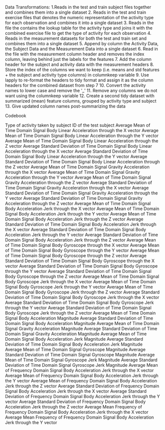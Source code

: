Data Transformations:
1.Reads in the test and train subject files together and combines them into a single dataset
2. Reads in the test and train exercise files that denotes the numeric representation of the activity type for each observation and combines it into a single dataset
3. Reads in the file the contains the lookup table for the activity type and joins it with the combined exercise file to get the type of activity for each observation
4. Reads in the measurement datasets for both the test and train set and combines them into a single dataset
5. Append by column the Activity Data, the Subject Data and the Measurement Data into a single dataset
6. Read in the file with the measurement column header and removes the index column, leaving behind just the labels for the features
7. Add the column header for the subject and activity data with the measurement headers
8. Store the index of the columns we want to keep (i.e. means and std features + the subject and activity type columns) in columnkeep variable
9. Use lapply to re-format the headers to tidy format and assign it as the column headers for the combined dataset from step 7
10. Convert the activity names to lower case and remove the '_'
11. Remove any columns we do not want using the columnkeep variable
12. Create a second tidy dataset with summarized (mean) feature columns, grouped by activity type and subject
13. Give updated column names post-summarizing the data

Codebook

Type of activity taken by subject
ID of the test subject
Average Mean of Time Domain Signal Body Linear Acceleration through the X vector
Average Mean of Time Domain Signal Body Linear Acceleration through the Y vector
Average Mean of Time Domain Signal Body Linear Acceleration through the Z vector
Average Standard Deviation of Time Domain Signal Body Linear Acceleration through the X vector
Average Standard Deviation of Time Domain Signal Body Linear Acceleration through the Y vector
Average Standard Deviation of Time Domain Signal Body Linear Acceleration through the Z vector
Average Mean of Time Domain Signal Gravity Acceleration through the X vector
Average Mean of Time Domain Signal Gravity Acceleration through the Y vector
Average Mean of Time Domain Signal Gravity Acceleration through the Z vector
Average Standard Deviation of Time Domain Signal Gravity Acceleration through the X vector
Average Standard Deviation of Time Domain Signal Gravity Acceleration through the Y vector
Average Standard Deviation of Time Domain Signal Gravity Acceleration through the Z vector
Average Mean of Time Domain Signal Body Acceleration Jerk through the X vector
Average Mean of Time Domain Signal Body Acceleration Jerk through the Y vector
Average Mean of Time Domain Signal Body Acceleration Jerk through the Z vector
Average Standard Deviation of Time Domain Signal Body Acceleration Jerk through the X vector
Average Standard Deviation of Time Domain Signal Body Acceleration Jerk through the Y vector
Average Standard Deviation of Time Domain Signal Body Acceleration Jerk through the Z vector
Average Mean of Time Domain Signal Body Gyroscope through the X vector
Average Mean of Time Domain Signal Body Gyroscope through the Y vector
Average Mean of Time Domain Signal Body Gyroscope through the Z vector
Average Standard Deviation of Time Domain Signal Body Gyroscope through the X vector
Average Standard Deviation of Time Domain Signal Body Gyroscope through the Y vector
Average Standard Deviation of Time Domain Signal Body Gyroscope through the Z vector
Average Mean of Time Domain Signal Body Gyroscope Jerk through the X vector
Average Mean of Time Domain Signal Body Gyroscope Jerk through the Y vector
Average Mean of Time Domain Signal Body Gyroscope Jerk through the Z vector
Average Standard Deviation of Time Domain Signal Body Gyroscope Jerk through the X vector
Average Standard Deviation of Time Domain Signal Body Gyroscope Jerk through the Y vector
Average Standard Deviation of Time Domain Signal Body Gyroscope Jerk through the Z vector
Average Mean of Time Domain Signal Body Acceleration Magnitude 
Average Standard Deviation of Time Domain Signal Body Acceleration Magnitude 
Average Mean of Time Domain Signal Gravity Acceleration Magnitude 
Average Standard Deviation of Time Domain Signal Gravity Acceleration Magnitude 
Average Mean of Time Domain Signal Body Acceleration Jerk Magnitude 
Average Standard Deviation of Time Domain Signal Body Acceleration Jerk Magnitude 
Average Mean of Time Domain Signal Gyroscope Magnitude 
Average Standard Deviation of Time Domain Signal Gyroscope Magnitude 
Average Mean of Time Domain Signal Gyroscope Jerk Magnitude 
Average Standard Deviation of Time Domain Signal Gyroscope Jerk Magnitude 
Average Mean of Frequency Domain Signal Body Acceleration Jerk through the X vector
Average Mean of Frequency Domain Signal Body Acceleration Jerk through the Y vector
Average Mean of Frequency Domain Signal Body Acceleration Jerk through the Z vector
Average Standard Deviation of Frequency Domain Signal Body Acceleration Jerk through the X vector
Average Standard Deviation of Frequency Domain Signal Body Acceleration Jerk through the Y vector
Average Standard Deviation of Frequency Domain Signal Body Acceleration Jerk through the Z vector
Average Mean Frequency of Frequency Domain Signal Body Acceleration Jerk through the X vector
Average Mean Frequency of Frequency Domain Signal Body Acceleration Jerk through the Y vector
